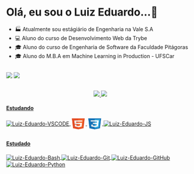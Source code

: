 # Olá, eu sou o Luiz Eduardo...🚀


- 🏭 Atualmente sou estágiário de Engenharia na Vale S.A
- 💻 Aluno do curso de Desenvolvimento Web da Trybe
- 🎓 Aluno do curso de Engenharia de Software da Faculdade Pitágoras
- 🎓 Aluno do M.B.A em Machine Learning in Production - UFSCar

##

<div> 
  <a href = "mailto:luizmenezesbr@gmail.com"><img src="https://img.shields.io/badge/-Gmail-%23333?style=for-the-badge&logo=gmail&logoColor=white" target="_blank"></a>
  <a href="https://www.linkedin.com/in/menezesluiz/" target="_blank"><img src="https://img.shields.io/badge/-LinkedIn-%230077B5?style=for-the-badge&logo=linkedin&logoColor=white" target="_blank"></a>
</div>

##

<div align="center">
  <a href="https://github.com/luizeduardome">
  <img height="150em" src="https://github-readme-stats.vercel.app/api?username=luizeduardome&show_icons=true&theme=gruvbox&include_all_commits=true&count_private=true"/>
  <img height="150em" src="https://github-readme-stats.vercel.app/api/top-langs/?username=luizeduardome&layout=compact&langs_count=7&theme=gruvbox"/>
</div>
  
<h4>Estudando</h4>
<div style="display: inline_block">
  <img align="center" alt="Luiz-Eduardo-VSCODE" height="30" width="40" src="https://cdn.jsdelivr.net/gh/devicons/devicon/icons/vscode/vscode-original.svg">
  <img align="center" alt="Luiz-Eduardo-HTML" height="30" width="40" src="https://raw.githubusercontent.com/devicons/devicon/master/icons/html5/html5-original.svg">
  <img align="center" alt="Luiz-Eduardo-CSS" height="30" width="40" src="https://raw.githubusercontent.com/devicons/devicon/master/icons/css3/css3-original.svg">
  <img align="center" alt="Luiz-Eduardo-JS" height="30" width="40" src="https://cdn.jsdelivr.net/gh/devicons/devicon/icons/javascript/javascript-original.svg">
  
  ##
  
  <h4>Estudado</h4>
  <img align="center" alt="Luiz-Eduardo-Bash" height="30" width="40" src="https://cdn.jsdelivr.net/gh/devicons/devicon/icons/bash/bash-plain.svg">
  <img align="center" alt="Luiz-Eduardo-Git" height="30" width="40" src="https://cdn.jsdelivr.net/gh/devicons/devicon/icons/git/git-original.svg">
  <img align="center" alt="Luiz-Eduardo-GitHub" height="30" width="40" src="https://cdn.jsdelivr.net/gh/devicons/devicon/icons/github/github-original.svg">
  <img align="center" alt="Luiz-Eduardo-Python" height="30" width="40" src="https://cdn.jsdelivr.net/gh/devicons/devicon/icons/python/python-original.svg">
          
</div>
  
  ##
  
 
